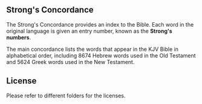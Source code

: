 Strong's Concordance
--------------------

The Strong's Concordance provides an index to the Bible. Each word in the original language is given an entry number, known as the **Strong's numbers**.

The main concordance lists the words that appear in the KJV Bible in alphabetical order, including 8674 Hebrew words used in the Old Testament and 5624 Greek words used in the New Testament.

License
-------

Please refer to different folders for the licenses.
